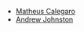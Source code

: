 - [Matheus Calegaro](https://github.com/mathcale)
- [Andrew Johnston](https://github.com/arjohnston)
